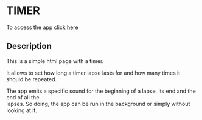 # TIMER

To access the app click [here](https://amantini1997.github.io/Timer/)

## Description

This is a simple html page with a timer.

It allows to set how long a timer lapse lasts for and how many times it should be repeated.

The app emits a specific sound for the beginning of a lapse, its end and the end of all the<br/>
lapses. So doing, the app can be run in the background or simply without looking at it.

